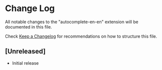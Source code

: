 # Change Log
All notable changes to the "autocomplete-en-en" extension will be documented in this file.

Check [Keep a Changelog](http://keepachangelog.com/) for recommendations on how to structure this file.

## [Unreleased]
- Initial release